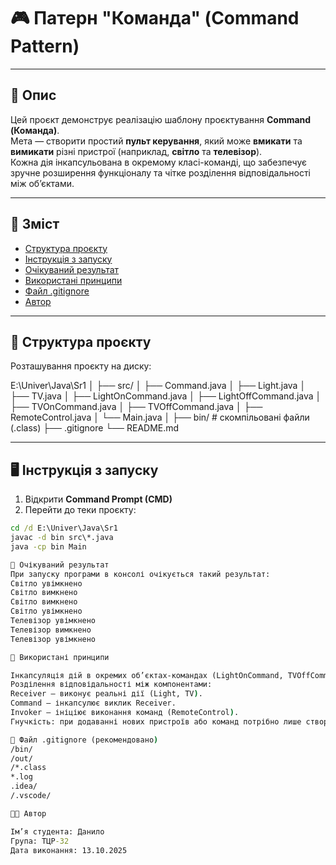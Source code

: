 # 🎮 Патерн "Команда" (Command Pattern)

---

## 📘 Опис
Цей проєкт демонструє реалізацію шаблону проєктування **Command (Команда)**.  
Мета — створити простий **пульт керування**, який може **вмикати** та **вимикати** різні пристрої (наприклад, **світло** та **телевізор**).  
Кожна дія інкапсульована в окремому класі-команді, що забезпечує зручне розширення функціоналу та чітке розділення відповідальності між об’єктами.

---

## 🧭 Зміст
- [Структура проєкту](#🧩-структура-проєкту)
- [Інструкція з запуску](#🖥️-інструкція-з-запуску)
- [Очікуваний результат](#🧾-очікуваний-результат)
- [Використані принципи](#🧠-використані-принципи)
- [Файл .gitignore](#📄-файл-gitignore)
- [Автор](#👨‍💻-автор)

---

## 🧩 Структура проєкту
Розташування проєкту на диску:

E:\Univer\Java\Sr1
│
├── src/
│ ├── Command.java
│ ├── Light.java
│ ├── TV.java
│ ├── LightOnCommand.java
│ ├── LightOffCommand.java
│ ├── TVOnCommand.java
│ ├── TVOffCommand.java
│ ├── RemoteControl.java
│ └── Main.java
│
├── bin/ # скомпільовані файли (.class)
├── .gitignore
└── README.md


---

## 🖥️ Інструкція з запуску

1. Відкрити **Command Prompt (CMD)**  
2. Перейти до теки проєкту:

```cmd
cd /d E:\Univer\Java\Sr1
javac -d bin src\*.java
java -cp bin Main

🧾 Очікуваний результат
При запуску програми в консолі очікується такий результат:
Світло увімкнено
Світло вимкнено
Світло вимкнено
Світло увімкнено
Телевізор увімкнено
Телевізор вимкнено
Телевізор увімкнено

🧠 Використані принципи

Інкапсуляція дій в окремих об’єктах-командах (LightOnCommand, TVOffCommand тощо).
Розділення відповідальності між компонентами:
Receiver — виконує реальні дії (Light, TV).
Command — інкапсулює виклик Receiver.
Invoker — ініціює виконання команд (RemoteControl).
Гнучкість: при додаванні нових пристроїв або команд потрібно лише створювати нові класи, не змінюючи існуючий код.

📄 Файл .gitignore (рекомендовано)
/bin/
/out/
/*.class
*.log
.idea/
/.vscode/

👨‍💻 Автор

Ім’я студента: Данило
Група: ТЦР-32
Дата виконання: 13.10.2025
